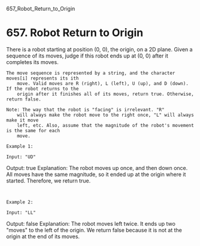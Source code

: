 657_Robot_Return_to_Origin
# 657. Robot Return to Origin

There is a robot starting at position (0, 0), the origin, on a 2D plane. Given a sequence of
        its moves, judge if this robot ends up at (0, 0) after it completes its
        moves.

    The move sequence is represented by a string, and the character moves[i] represents its ith
        move. Valid moves are R (right), L (left), U (up), and D (down). If the robot returns to the
        origin after it finishes all of its moves, return true. Otherwise, return false.

    Note: The way that the robot is "facing" is irrelevant. "R"
        will always make the robot move to the right once, "L" will always make it move
        left, etc. Also, assume that the magnitude of the robot's movement is the same for each
        move.

    Example 1:

    Input: "UD"
Output: true
Explanation: The robot moves up once, and then down once. All moves have the same magnitude, so it ended up at the origin where it started. Therefore, we return true.

     

    Example 2:

    Input: "LL"
Output: false
Explanation: The robot moves left twice. It ends up two "moves" to the left of the origin. We return false because it is not at the origin at the end of its moves.